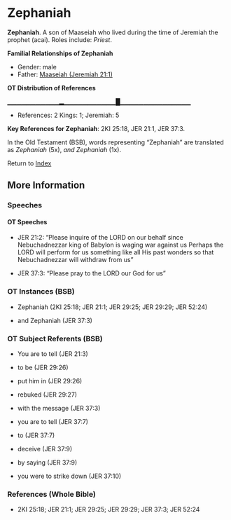 # Zephaniah
**Zephaniah**. 
A son of Maaseiah who lived during the time of Jeremiah the prophet (acai). 
Roles include: 
_Priest_. 




**Familial Relationships of Zephaniah**


* Gender: male
* Father: [Maaseiah (Jeremiah 21:1)](Maaseiah.18.md)


**OT Distribution of References**

▁▁▁▁▁▁▁▁▁▁▁▂▁▁▁▁▁▁▁▁▁▁▁█▁▁▁▁▁▁▁▁▁▁▁▁▁▁▁
* References: 2 Kings: 1; Jeremiah: 5



**Key References for Zephaniah**: 
2KI 25:18, JER 21:1, JER 37:3. 


In the Old Testament (BSB), words representing “Zephaniah” are translated as 
*Zephaniah* (5x), *and Zephaniah* (1x). 




Return to [Index](00-Index.md)

## More Information

### Speeches

#### OT Speeches

* JER 21:2: “Please inquire of the LORD on our behalf since Nebuchadnezzar king of Babylon is waging war against us Perhaps the LORD will perform for us something like all His past wonders so that Nebuchadnezzar will withdraw from us”

* JER 37:3: “Please pray to the LORD our God for us”

### OT Instances (BSB)

* Zephaniah (2KI 25:18; JER 21:1; JER 29:25; JER 29:29; JER 52:24)

* and Zephaniah (JER 37:3)



### OT Subject Referents (BSB)

* You are to tell (JER 21:3)

* to be (JER 29:26)

* put him in (JER 29:26)

* rebuked (JER 29:27)

* with the message (JER 37:3)

* you are to tell (JER 37:7)

* to (JER 37:7)

* deceive (JER 37:9)

* by saying (JER 37:9)

* you were to strike down (JER 37:10)



### References (Whole Bible)

* 2KI 25:18; JER 21:1; JER 29:25; JER 29:29; JER 37:3; JER 52:24



